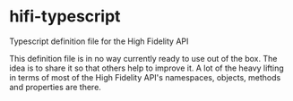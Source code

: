 # hifi-typescript
Typescript definition file for the High Fidelity API

This definition file is in no way currently ready to use out of the box. The idea is to share it so that others help to improve it. A lot of the heavy lifting in terms of most of the High Fidelity API's namespaces, objects, methods and properties are there.
